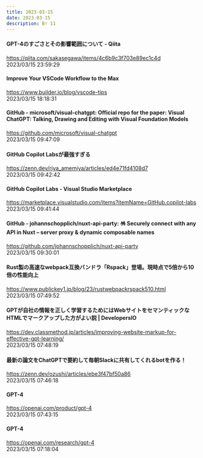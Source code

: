 ```yaml
---
title: 2023-03-15
date: 2023-03-15
description: B! 11
---
```


#### GPT-4のすごさとその影響範囲について - Qiita
https://qiita.com/sakasegawa/items/4c6b9c3f703e89ec1c4d<br>
2023/03/15 23:59:29<br>


#### Improve Your VSCode Workflow to the Max
https://www.builder.io/blog/vscode-tips<br>
2023/03/15 18:18:31<br>


#### GitHub - microsoft/visual-chatgpt: Official repo for the paper: Visual ChatGPT: Talking, Drawing and Editing with Visual Foundation Models
https://github.com/microsoft/visual-chatgpt<br>
2023/03/15 09:47:09<br>


#### GitHub Copilot Labsが最強すぎる
https://zenn.dev/riya_amemiya/articles/ed4e71fd4108d7<br>
2023/03/15 09:42:42<br>


#### GitHub Copilot Labs - Visual Studio Marketplace
https://marketplace.visualstudio.com/items?itemName=GitHub.copilot-labs<br>
2023/03/15 09:41:44<br>


#### GitHub - johannschopplich/nuxt-api-party: 🪅 Securely connect with any API in Nuxt – server proxy & dynamic composable names
https://github.com/johannschopplich/nuxt-api-party<br>
2023/03/15 09:30:01<br>


#### Rust製の高速なwebpack互換バンドラ「Rspack」登場。現時点で5倍から10倍の性能向上
https://www.publickey1.jp/blog/23/rustwebpackrspack510.html<br>
2023/03/15 07:49:52<br>


#### GPTが自社の情報を正しく学習するためにはWebサイトをセマンティックなHTMLでマークアップした方がよい説 | DevelopersIO
https://dev.classmethod.jp/articles/improving-website-markup-for-effective-gpt-learning/<br>
2023/03/15 07:48:19<br>


#### 最新の論文をChatGPTで要約して毎朝Slackに共有してくれるbotを作る！
https://zenn.dev/ozushi/articles/ebe3f47bf50a86<br>
2023/03/15 07:46:18<br>


#### GPT-4
https://openai.com/product/gpt-4<br>
2023/03/15 07:43:15<br>


#### GPT-4
https://openai.com/research/gpt-4<br>
2023/03/15 07:18:04<br>


